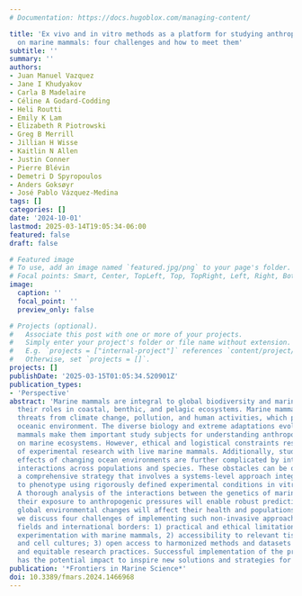 ```yaml
---
# Documentation: https://docs.hugoblox.com/managing-content/

title: 'Ex vivo and in vitro methods as a platform for studying anthropogenic effects
  on marine mammals: four challenges and how to meet them'
subtitle: ''
summary: ''
authors:
- Juan Manuel Vazquez
- Jane I Khudyakov
- Carla B Madelaire
- Céline A Godard-Codding
- Heli Routti
- Emily K Lam
- Elizabeth R Piotrowski
- Greg B Merrill
- Jillian H Wisse
- Kaitlin N Allen
- Justin Conner
- Pierre Blévin
- Demetri D Spyropoulos
- Anders Goksøyr
- José Pablo Vázquez-Medina
tags: []
categories: []
date: '2024-10-01'
lastmod: 2025-03-14T19:05:34-06:00
featured: false
draft: false

# Featured image
# To use, add an image named `featured.jpg/png` to your page's folder.
# Focal points: Smart, Center, TopLeft, Top, TopRight, Left, Right, BottomLeft, Bottom, BottomRight.
image:
  caption: ''
  focal_point: ''
  preview_only: false

# Projects (optional).
#   Associate this post with one or more of your projects.
#   Simply enter your project's folder or file name without extension.
#   E.g. `projects = ["internal-project"]` references `content/project/deep-learning/index.md`.
#   Otherwise, set `projects = []`.
projects: []
publishDate: '2025-03-15T01:05:34.520901Z'
publication_types:
- 'Perspective'
abstract: 'Marine mammals are integral to global biodiversity and marine health through
  their roles in coastal, benthic, and pelagic ecosystems. Marine mammals face escalating
  threats from climate change, pollution, and human activities, which perturb their
  oceanic environment. The diverse biology and extreme adaptations evolved by marine
  mammals make them important study subjects for understanding anthropogenic pressures
  on marine ecosystems. However, ethical and logistical constraints restrict the tractability
  of experimental research with live marine mammals. Additionally, studies on the
  effects of changing ocean environments are further complicated by intricate gene-environment
  interactions across populations and species. These obstacles can be overcome with
  a comprehensive strategy that involves a systems-level approach integrating genotype
  to phenotype using rigorously defined experimental conditions in vitro and ex vivo.
  A thorough analysis of the interactions between the genetics of marine mammals and
  their exposure to anthropogenic pressures will enable robust predictions about how
  global environmental changes will affect their health and populations. In this perspective,
  we discuss four challenges of implementing such non-invasive approaches across scientific
  fields and international borders: 1) practical and ethical limitations of in vivo
  experimentation with marine mammals, 2) accessibility to relevant tissue samples
  and cell cultures; 3) open access to harmonized methods and datasets and 4) ethical
  and equitable research practices. Successful implementation of the proposed approach
  has the potential impact to inspire new solutions and strategies for marine conservation.'
publication: '*Frontiers in Marine Science*'
doi: 10.3389/fmars.2024.1466968
---
```

